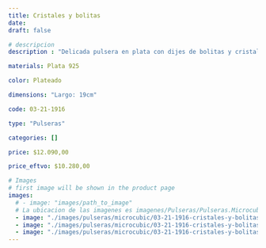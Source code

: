 ```yaml
---
title: Cristales y bolitas
date: 
draft: false

# descripcion
description : "Delicada pulsera en plata con dijes de bolitas y cristales cubic. Largo no regulable"

materials: Plata 925

color: Plateado

dimensions: "Largo: 19cm"

code: 03-21-1916

type: "Pulseras"

categories: []

price: $12.090,00

price_eftvo: $10.280,00

# Images
# first image will be shown in the product page
images:
  # - image: "images/path_to_image"
  # La ubicacion de las imagenes es imagenes/Pulseras/Pulseras.Microcubic/03-21-1916-cristales-y-bolitas
  - image: "./images/pulseras/microcubic/03-21-1916-cristales-y-bolitas_a.jpg"
  - image: "./images/pulseras/microcubic/03-21-1916-cristales-y-bolitas_b.jpg"
  - image: "./images/pulseras/microcubic/03-21-1916-cristales-y-bolitas_c.jpg"
---
```

